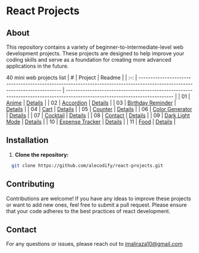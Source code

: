 # React Projects

## About

This repository contains a variety of beginner-to-intermediate-level web development projects. These projects are designed to help improve your coding skills and serve as a foundation for creating more advanced applications in the future.

40 mini web projects list
|  #  | Project                                                                                                                     | Readme                                                                                                                     |
| :-: | --------------------------------------------------------------------------------------------------------------------------- | --------------------------------------------------------------------------------------------------------------------------- |
| 01  | [Anime](https://github.com/alecodify/react-projects/tree/main/01-anime)  |  [Details](https://github.com/alecodify/react-projects/blob/main/01-anime/Readme.md)      |
| 02  | [Accordion](https://github.com/alecodify/react-projects/tree/main/02-accordion)  |  [Details](https://github.com/alecodify/react-projects/blob/main/02-accordion/Readme.md)      |
| 03  | [Birthday Reminder](https://github.com/alecodify/react-projects/tree/main/03-birthday-reminder)  |  [Details](https://github.com/alecodify/react-projects/blob/main/03-birthday-reminder/readme.md)      |
| 04  | [Cart](https://github.com/alecodify/react-projects/tree/main/04-cart)  |  [Details](https://github.com/alecodify/react-projects/blob/main/04-cart/readme.md)      |
| 05  | [Counter](https://github.com/alecodify/react-projects/tree/main/05-counter)  |  [Details](https://github.com/alecodify/react-projects/blob/main/05-counter/readme.md)      |
| 06  | [Color Generator](https://github.com/alecodify/react-projects/tree/main/06-color-generator)  |  [Details](https://github.com/alecodify/react-projects/blob/main/06-color-generator/readme.md)      |
| 07  | [Cocktail](https://github.com/alecodify/react-projects/tree/main/07-cocktail)  |  [Details](https://github.com/alecodify/react-projects/blob/main/07-cocktail/readme.md)      |
| 08  | [Contact](https://github.com/alecodify/react-projects/tree/main/08-contact)  |  [Details](https://github.com/alecodify/react-projects/blob/main/08-contact/readme.md)      |
| 09  | [Dark Light Mode](https://github.com/alecodify/react-projects/tree/main/09-dark-light-mode)  |  [Details](https://github.com/alecodify/react-projects/blob/main/09-dark-light-mode/readme.md)      |
| 10  | [Expense Tracker](https://github.com/alecodify/react-projects/tree/main/10-expense-tracker)  |  [Details](https://github.com/alecodify/react-projects/blob/main/10-expense-tracker/readme.md)      |
| 11  | [Food](https://github.com/alecodify/react-projects/tree/main/11-food)  |  [Details](https://github.com/alecodify/react-projects/blob/main/11-food/readme.md)      |


## Installation

1. **Clone the repository:**
```bash
  git clone https://github.com/alecodify/react-projects.git
```

## Contributing
Contributions are welcome! If you have any ideas to improve these projects or want to add new ones, feel free to submit a pull request. Please ensure that your code adheres to the best practices of react development.

## Contact
For any questions or issues, please reach out to imaliraza10@gmail.com











